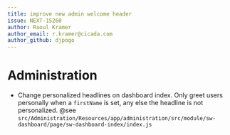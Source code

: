 ```yaml
---
title: improve new admin welcome header
issue: NEXT-15260
author: Raoul Kramer
author_email: r.kramer@cicada.com 
author_github: djpogo
---
```

# Administration
* Change personalized headlines on dashboard index. Only greet users personally when a `firstName` is set, any else the headline is not personalized. @see `src/Administration/Resources/app/administration/src/module/sw-dashboard/page/sw-dashboard-index/index.js`
